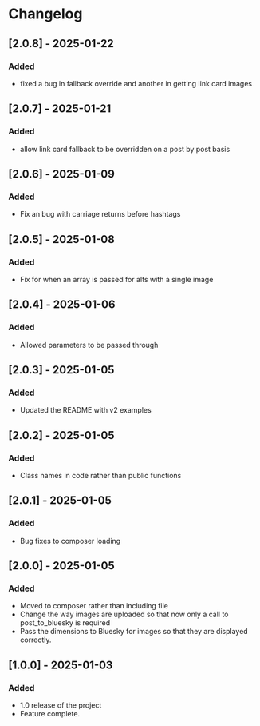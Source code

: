 # Changelog

## [2.0.8] - 2025-01-22
### Added
- fixed a bug in fallback override and another in getting link card images

## [2.0.7] - 2025-01-21
### Added
- allow link card fallback to be overridden on a post by post basis

## [2.0.6] - 2025-01-09
### Added
- Fix an bug with carriage returns before hashtags

## [2.0.5] - 2025-01-08
### Added
- Fix for when an array is passed for alts with a single image

## [2.0.4] - 2025-01-06
### Added
- Allowed parameters to be passed through

## [2.0.3] - 2025-01-05
### Added
- Updated the README with v2 examples

## [2.0.2] - 2025-01-05
### Added
- Class names in code rather than public functions

## [2.0.1] - 2025-01-05
### Added
- Bug fixes to composer loading

## [2.0.0] - 2025-01-05
### Added
- Moved to composer rather than including file
- Change the way images are uploaded so that now only a call to post_to_bluesky is required
- Pass the dimensions to Bluesky for images so that they are displayed correctly.

## [1.0.0] - 2025-01-03
### Added
- 1.0 release of the project
- Feature complete.